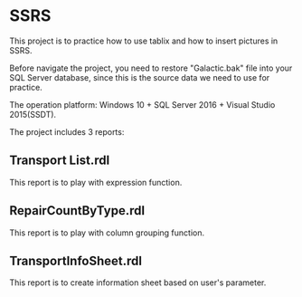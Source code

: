 # SSRS

This project is to practice how to use tablix and how to insert pictures in SSRS.

Before navigate the project, you need to restore "Galactic.bak" file into your SQL Server database, since this is the source data we need to use for practice.

The operation platform: Windows 10 + SQL Server 2016 + Visual Studio 2015(SSDT).

The project includes 3 reports:

## Transport List.rdl
This report is to play with expression function.

## RepairCountByType.rdl
This report is to play with column grouping function.

## TransportInfoSheet.rdl
This report is to create information sheet based on user's parameter.
